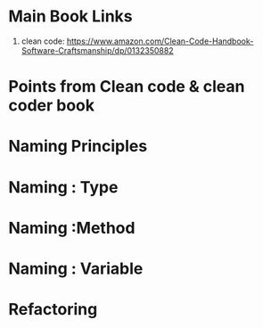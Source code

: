 # Main Book Links 
1. clean code: https://www.amazon.com/Clean-Code-Handbook-Software-Craftsmanship/dp/0132350882



# Points from Clean code & clean coder book

# Naming Principles 

# Naming : Type 

# Naming :Method

# Naming : Variable 


# Refactoring 
